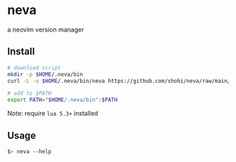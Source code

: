 # neva
a neovim version manager


## Install

```bash
# download script
mkdir -p $HOME/.neva/bin
curl -L -o $HOME/.neva/bin/neva https://github.com/shohi/neva/raw/main/neva

# add to $PATH
export PATH="$HOME/.neva/bin":$PATH
```

Note: require `lua 5.3+` installed

## Usage

```bash
$> neva --help

```
